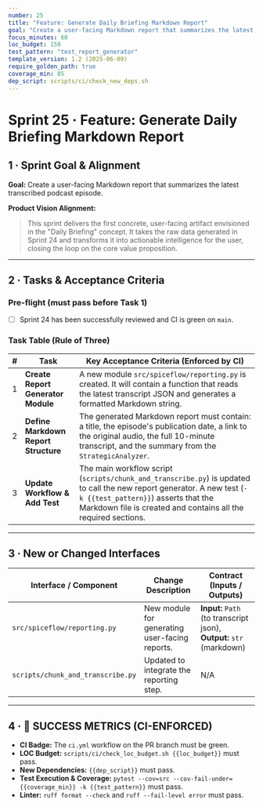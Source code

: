 ```yaml
---
number: 25
title: "Feature: Generate Daily Briefing Markdown Report"
goal: "Create a user-facing Markdown report that summarizes the latest transcribed podcast episode."
focus_minutes: 60
loc_budget: 150
test_pattern: "test_report_generator"
template_version: 1.2 (2025-06-09)
require_golden_path: true
coverage_min: 85
dep_script: scripts/ci/check_new_deps.sh
---
```


# Sprint 25 · Feature: Generate Daily Briefing Markdown Report

## 1 · Sprint Goal & Alignment
**Goal:** Create a user-facing Markdown report that summarizes the latest transcribed podcast episode.

**Product Vision Alignment:** 
> This sprint delivers the first concrete, user-facing artifact envisioned in the "Daily Briefing" concept. It takes the raw data generated in Sprint 24 and transforms it into actionable intelligence for the user, closing the loop on the core value proposition.

---

## 2 · Tasks & Acceptance Criteria

### Pre-flight (must pass before Task 1)
- [ ] Sprint 24 has been successfully reviewed and CI is green on `main`.

### Task Table (Rule of Three)

| # | Task | Key Acceptance Criteria (Enforced by CI) |
|---|---|---|
| 1 | **Create Report Generator Module** | A new module `src/spiceflow/reporting.py` is created. It will contain a function that reads the latest transcript JSON and generates a formatted Markdown string. |
| 2 | **Define Markdown Report Structure** | The generated Markdown report must contain: a title, the episode's publication date, a link to the original audio, the full 10-minute transcript, and the summary from the `StrategicAnalyzer`. |
| 3 | **Update Workflow & Add Test** | The main workflow script (`scripts/chunk_and_transcribe.py`) is updated to call the new report generator. A new test (`-k {{test_pattern}}`) asserts that the Markdown file is created and contains all the required sections. |

---

## 3 · New or Changed Interfaces
| Interface / Component | Change Description | Contract (Inputs / Outputs) |
|---|---|---|
| `src/spiceflow/reporting.py` | New module for generating user-facing reports. | **Input:** `Path` (to transcript json), **Output:** `str` (markdown) |
| `scripts/chunk_and_transcribe.py` | Updated to integrate the reporting step. | N/A |

---

## 4 · 🎯 SUCCESS METRICS (CI-ENFORCED)

*   **CI Badge:** The `ci.yml` workflow on the PR branch must be green.
*   **LOC Budget:** `scripts/ci/check_loc_budget.sh {{loc_budget}}` must pass.
*   **New Dependencies:** `{{dep_script}}` must pass.
*   **Test Execution & Coverage:** `pytest --cov=src --cov-fail-under={{coverage_min}} -k {{test_pattern}}` must pass.
*   **Linter:** `ruff format --check` and `ruff --fail-level error` must pass. 